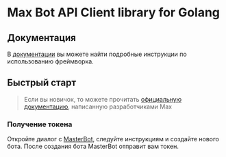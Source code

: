 # Max Bot API Client library for Golang


## Документация

В [документации](https://github.com/max-messenger/max-bot-api-client-go/tree/master/docs) вы можете найти подробные инструкции по использованию фреймворка.

## Быстрый старт

> Если вы новичок, то можете прочитать [официальную документацию](https://dev.max.ru/), написанную разработчиками Max

### Получение токена
Откройте диалог с [MasterBot](https://max.ru/MasterBot), следуйте инструкциям и создайте нового бота. После создания бота MasterBot отправит вам токен.
